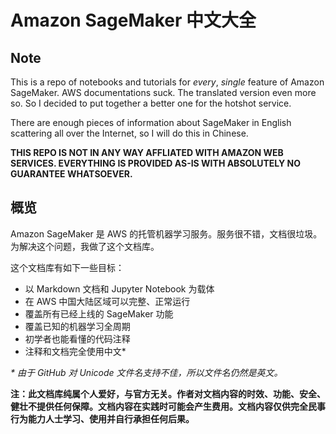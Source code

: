 # Amazon SageMaker 中文大全

## Note

This is a repo of notebooks and tutorials for *every*, *single* feature of Amazon SageMaker. AWS documentations suck. The translated version even more so. So I decided to put together a better one for the hotshot service.

There are enough pieces of information about SageMaker in English scattering all over the Internet, so I will do this in Chinese.

**THIS REPO IS NOT IN ANY WAY AFFLIATED WITH AMAZON WEB SERVICES. EVERYTHING IS PROVIDED AS-IS WITH ABSOLUTELY NO GUARANTEE WHATSOEVER.**

## 概览

Amazon SageMaker 是 AWS 的托管机器学习服务。服务很不错，文档很垃圾。为解决这个问题，我做了这个文档库。

这个文档库有如下一些目标：

- 以 Markdown 文档和 Jupyter Notebook 为载体
- 在 AWS 中国大陆区域可以完整、正常运行
- 覆盖所有已经上线的 SageMaker 功能
- 覆盖已知的机器学习全周期
- 初学者也能看懂的代码注释
- 注释和文档完全使用中文*

*\* 由于 GitHub 对 Unicode 文件名支持不佳，所以文件名仍然是英文。*

**注：此文档库纯属个人爱好，与官方无关。作者对文档内容的时效、功能、安全、健壮不提供任何保障。文档内容在实践时可能会产生费用。文档内容仅供完全民事行为能力人士学习、使用并自行承担任何后果。**